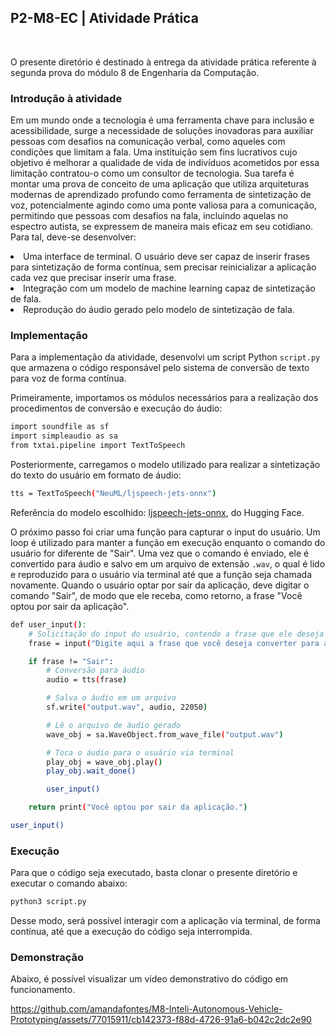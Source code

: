 <h2>P2-M8-EC | Atividade Prática</h2>
<br>

O presente diretório é destinado à entrega da atividade prática referente à segunda prova do módulo 8 de Engenharia da Computação.

<h3>Introdução à atividade</h3>

Em um mundo onde a tecnologia é uma ferramenta chave para inclusão e acessibilidade, surge a necessidade de soluções inovadoras para auxiliar pessoas com desafios na comunicação verbal, como aqueles com condições que limitam a fala. Uma instituição sem fins lucrativos cujo objetivo é melhorar a qualidade de vida de indivíduos acometidos por essa limitação contratou-o como um consultor de tecnologia. Sua tarefa é montar uma prova de conceito de uma aplicação que utiliza arquiteturas modernas de aprendizado profundo como ferramenta de sintetização de voz, potencialmente agindo como uma ponte valiosa para a comunicação, permitindo que pessoas com desafios na fala, incluindo aquelas no espectro autista, se expressem de maneira mais eficaz em seu cotidiano. Para tal, deve-se desenvolver:

<li>Uma interface de terminal. O usuário deve ser capaz de inserir frases para sintetização de forma contínua, sem precisar reinicializar a aplicação cada vez que precisar inserir uma frase.
<li>Integração com um modelo de machine learning capaz de sintetização de fala.
<li>Reprodução do áudio gerado pelo modelo de sintetização de fala.

<h3>Implementação</h3>

Para a implementação da atividade, desenvolvi um script Python <code>script.py</code> que armazena o código responsável pelo sistema de conversão de texto para voz de forma contínua.

Primeiramente, importamos os módulos necessários para a realização dos procedimentos de conversão e execução do áudio:

```bash
import soundfile as sf
import simpleaudio as sa
from txtai.pipeline import TextToSpeech
```

Posteriormente, carregamos o modelo utilizado para realizar a sintetização do texto do usuário em formato de áudio:

```bash
tts = TextToSpeech("NeuML/ljspeech-jets-onnx")
```

Referência do modelo escolhido: [ljspeech-jets-onnx](https://huggingface.co/NeuML/ljspeech-jets-onnx), do Hugging Face.

O próximo passo foi criar uma função para capturar o input do usuário. Um loop é utilizado para manter a função em execução enquanto o comando do usuário for diferente de "Sair". Uma vez que o comando é enviado, ele é convertido para áudio e salvo em um arquivo de extensão <code>.wav</code>, o qual é lido e reproduzido para o usuário via terminal até que a função seja chamada novamente. Quando o usuário optar por sair da aplicação, deve digitar o comando "Sair", de modo que ele receba, como retorno, a frase "Você optou por sair da aplicação".

```bash
def user_input():
    # Solicitação do input do usuário, contendo a frase que ele deseja converter para áudio
    frase = input("Digite aqui a frase que você deseja converter para áudio. Caso deseje sair da aplicação, digite 'Sair'.\n")

    if frase != "Sair":
        # Conversão para áudio
        audio = tts(frase)

        # Salva o áudio em um arquivo
        sf.write("output.wav", audio, 22050)

        # Lê o arquivo de áudio gerado
        wave_obj = sa.WaveObject.from_wave_file("output.wav")

        # Toca o áudio para o usuário via terminal
        play_obj = wave_obj.play()
        play_obj.wait_done()

        user_input()

    return print("Você optou por sair da aplicação.")

user_input()
```

<h3>Execução</h3>

Para que o código seja executado, basta clonar o presente diretório e executar o comando abaixo:

```bash
python3 script.py
```

Desse modo, será possível interagir com a aplicação via terminal, de forma contínua, até que a execução do código seja interrompida.

<h3>Demonstração</h3>

Abaixo, é possível visualizar um vídeo demonstrativo do código em funcionamento.



https://github.com/amandafontes/M8-Inteli-Autonomous-Vehicle-Prototyping/assets/77015911/cb142373-f88d-4726-91a6-b042c2dc2e90


